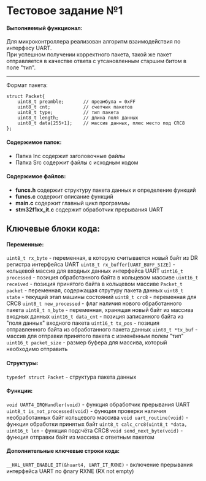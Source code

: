 # Тестовое задание №1

#### Выполняемый функционал:
Для микроконтроллера реализован алгоритм взаимодействия по интерфесу UART.   
При успешном получении корректного пакета, такой же пакет отправляется в качестве ответа с утсановленным старшим битом в поле "тип".
____
Формат пакета:
```
struct Packet{
	uint8_t	preamble;		// преамбула = 0xFF
	uint8_t cnt;			// счетчик пакетов
	uint8_t type;			// тип пакета
	uint8_t length;			// длина поля данных
	uint8_t data[255+1];	// массив данных, плюс место под CRC8
};
```
#### Содержимое папок:
- Папка Inc содержит заголовочные файлы
- Папка Src содержит файлы с исходным кодом

#### Содержимое файлов:
- **funcs.h** содержит структуру пакета данных и определение функций
- **funcs.c** содержит описание функций
- **main.c** содержит главный цикл программы
- **stm32f1xx_it.c** содержит обработчик прерывания UART

## Ключевые блоки кода:

#### Переменные:
`uint8_t rx_byte` - переменная, в которую считывается новый байт из DR регистра интерфейса UART
`uint8_t rx_buffer[UART_BUFF_SIZE]` - кольцевой массив для входных данных интерфейса UART
`uint16_t processed` - позиция обработанного байта в кольцевом массиве
`uint16_t received` - позиция принятого байта в кольцевом массиве
`Packet_t packet` - переменная, содержащая струтуру пакета данных
`uint8_t state` - текущий этап машины состояний
`uint8_t crc8` - переменная для CRC8
`uint8_t new_processed` - флаг наличия нового обработанного пакета
`uint8_t n_byte` - переменная, хранящая новый байт из массива входных данных
`uint16_t data_cnt` - позиция записанного байта из "поля данных" входного пакета
`uint16_t tx_pos` - позиция отправленного байта из обработанного пакета данных
`uint8_t *tx_buf` - массив для отправки принятого пакета с изменённым полем "тип"
`uint16_t packet_size` - размер буфера для массива, который необходимо отправить

#### Структуры:
`typedef struct Packet` - структура пакета данных

#### Функции:
`void UART4_IRQHandler(void)` - функция обработчик прерывания UART
`uint8_t is_not_processed(void)` - функция проверки наличия необработанных байт кольцевого массива
`void uart_routine(void)` - функция обработки принятых байт
`uint8_t calc_crc8(uint8_t *data, uint16_t len` - функция подсчёта CRC8
`void send_next_byte(void)` - функция отправки байт из массива с ответным пакетом

#### Дополнительные ключевые строки кода:
`__HAL_UART_ENABLE_IT(&huart4, UART_IT_RXNE)` - включение прерывания интерфейса UART по флагу RXNE (RX not empty)